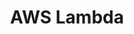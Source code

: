 ---
layout: default
description: AWS Lambda can be used to run serverless tasks from a notebook
record_last_updated: Tue, 22 Feb 2022 10:57:15 GMT
shortname: aws_lambda
title: AWS Lambda
type: programming tool
uuid: 4965a1b8-11be-43e1-886d-d1eb831db276
website_link: https://aws.amazon.com/lambda/
---